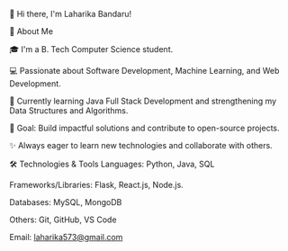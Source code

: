 👋 Hi there, I'm Laharika Bandaru!

🚀 About Me

🎓 I'm a B. Tech Computer Science student.

💻 Passionate about Software Development, Machine Learning, and Web Development.

🌱 Currently learning Java Full Stack Development and strengthening my Data Structures and Algorithms.

🎯 Goal: Build impactful solutions and contribute to open-source projects.

✨ Always eager to learn new technologies and collaborate with others.

🛠️ Technologies & Tools
Languages: Python, Java, SQL

Frameworks/Libraries: Flask, React.js, Node.js.

Databases: MySQL, MongoDB

Others: Git, GitHub, VS Code



Email: laharika573@gmail.com

